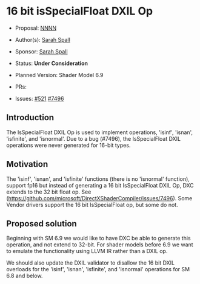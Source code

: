 <!-- {% raw %} -->

# 16 bit isSpecialFloat DXIL Op

* Proposal: [NNNN](NNNN-16bit-isspecialfloat.md)
* Author(s): [Sarah Spall](https://github.com/spall)
* Sponsor: [Sarah Spall](https://github.com/spall)
* Status: **Under Consideration**

* Planned Version: Shader Model 6.9
* PRs:
* Issues: [#521](https://github.com/microsoft/hlsl-specs/issues/521)
  [#7496](https://github.com/microsoft/DirectXShaderCompiler/issues/7496)

## Introduction

The IsSpecialFloat DXIL Op is used to implement operations, 'isinf', 'isnan', 'isfinite', and 'isnormal'.
Due to a bug (#7496), the IsSpecialFloat DXIL operations were never generated for 16-bit types.

## Motivation

The 'isinf', 'isnan', and 'isfinite' functions (there is no 'isnormal' function), support fp16 but instead of generating a 16 bit
IsSpecialFloat DXIL Op, DXC extends to the 32 bit float op. See (https://github.com/microsoft/DirectXShaderCompiler/issues/7496).
Some Vendor drivers support the 16 bit IsSpecialFloat op, but some do not. 

## Proposed solution

Beginning with SM 6.9 we would like to have DXC be able to generate this operation, and not extend to 32-bit.
For shader models before 6.9 we want to emulate the functionality using LLVM IR rather than a DXIL op.

We should also update the DXIL validator to disallow the 16 bit DXIL overloads for the 'isinf', 'isnan', 'isfinite',
and 'isnormal' operations for SM 6.8 and below.

<!-- {% endraw %} -->
